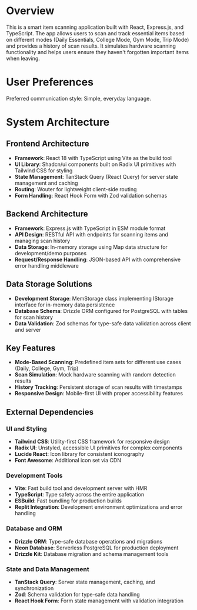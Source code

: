 # Overview

This is a smart item scanning application built with React, Express.js, and TypeScript. The app allows users to scan and track essential items based on different modes (Daily Essentials, College Mode, Gym Mode, Trip Mode) and provides a history of scan results. It simulates hardware scanning functionality and helps users ensure they haven't forgotten important items when leaving.

# User Preferences

Preferred communication style: Simple, everyday language.

# System Architecture

## Frontend Architecture
- **Framework**: React 18 with TypeScript using Vite as the build tool
- **UI Library**: Shadcn/ui components built on Radix UI primitives with Tailwind CSS for styling
- **State Management**: TanStack Query (React Query) for server state management and caching
- **Routing**: Wouter for lightweight client-side routing
- **Form Handling**: React Hook Form with Zod validation schemas

## Backend Architecture  
- **Framework**: Express.js with TypeScript in ESM module format
- **API Design**: RESTful API with endpoints for scanning items and managing scan history
- **Data Storage**: In-memory storage using Map data structure for development/demo purposes
- **Request/Response Handling**: JSON-based API with comprehensive error handling middleware

## Data Storage Solutions
- **Development Storage**: MemStorage class implementing IStorage interface for in-memory data persistence
- **Database Schema**: Drizzle ORM configured for PostgreSQL with tables for scan history
- **Data Validation**: Zod schemas for type-safe data validation across client and server

## Key Features
- **Mode-Based Scanning**: Predefined item sets for different use cases (Daily, College, Gym, Trip)
- **Scan Simulation**: Mock hardware scanning with random detection results
- **History Tracking**: Persistent storage of scan results with timestamps
- **Responsive Design**: Mobile-first UI with proper accessibility features

## External Dependencies

### UI and Styling
- **Tailwind CSS**: Utility-first CSS framework for responsive design
- **Radix UI**: Unstyled, accessible UI primitives for complex components
- **Lucide React**: Icon library for consistent iconography
- **Font Awesome**: Additional icon set via CDN

### Development Tools
- **Vite**: Fast build tool and development server with HMR
- **TypeScript**: Type safety across the entire application
- **ESBuild**: Fast bundling for production builds
- **Replit Integration**: Development environment optimizations and error handling

### Database and ORM
- **Drizzle ORM**: Type-safe database operations and migrations
- **Neon Database**: Serverless PostgreSQL for production deployment
- **Drizzle Kit**: Database migration and schema management tools

### State and Data Management
- **TanStack Query**: Server state management, caching, and synchronization
- **Zod**: Schema validation for type-safe data handling
- **React Hook Form**: Form state management with validation integration